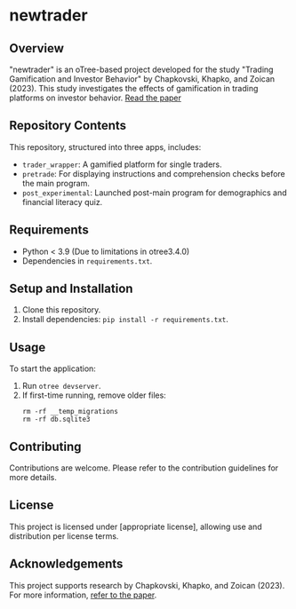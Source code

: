 
# newtrader

## Overview
"newtrader" is an oTree-based project developed for the study "Trading Gamification and Investor Behavior" by Chapkovski, Khapko, and Zoican (2023). This study investigates the effects of gamification in trading platforms on investor behavior. [Read the paper](https://papers.ssrn.com/sol3/papers.cfm?abstract_id=3971868)

## Repository Contents
This repository, structured into three apps, includes:
- `trader_wrapper`: A gamified platform for single traders.
- `pretrade`: For displaying instructions and comprehension checks before the main program.
- `post_experimental`: Launched post-main program for demographics and financial literacy quiz.

## Requirements
- Python < 3.9 (Due to limitations in otree3.4.0)
- Dependencies in `requirements.txt`.

## Setup and Installation
1. Clone this repository.
2. Install dependencies: `pip install -r requirements.txt`.

## Usage
To start the application:
1. Run `otree devserver`.
2. If first-time running, remove older files:
   ```
   rm -rf __temp_migrations
   rm -rf db.sqlite3
   ```

## Contributing
Contributions are welcome. Please refer to the contribution guidelines for more details.

## License
This project is licensed under [appropriate license], allowing use and distribution per license terms.

## Acknowledgements
This project supports research by Chapkovski, Khapko, and Zoican (2023). For more information, [refer to the paper](https://papers.ssrn.com/sol3/papers.cfm?abstract_id=3971868).
